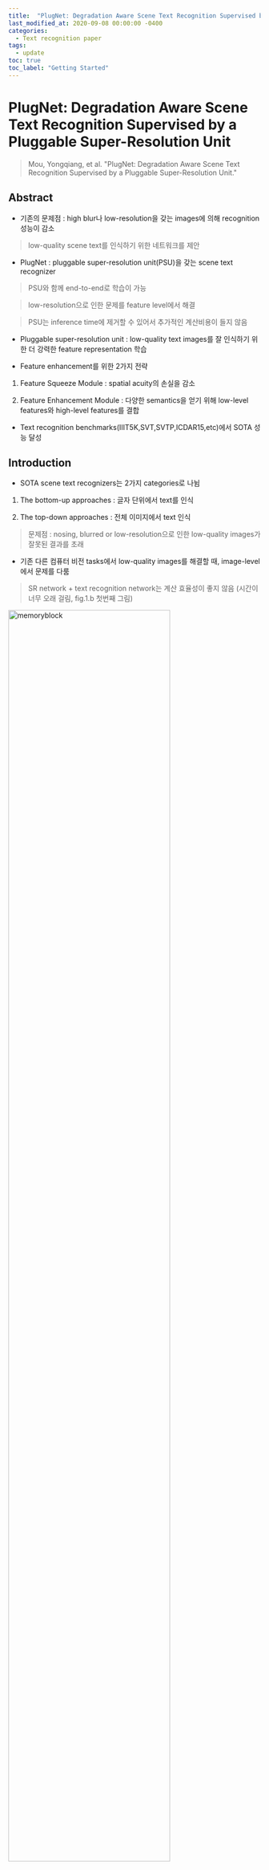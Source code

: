 ```yaml
---
title:  "PlugNet: Degradation Aware Scene Text Recognition Supervised by a Pluggable Super-Resolution Unit review"
last_modified_at: 2020-09-08 00:00:00 -0400
categories: 
  - Text recognition paper
tags:
  - update
toc: true
toc_label: "Getting Started"
---
```


# PlugNet: Degradation Aware Scene Text Recognition Supervised by a Pluggable Super-Resolution Unit
> Mou, Yongqiang, et al. "PlugNet: Degradation Aware Scene Text Recognition Supervised by a Pluggable Super-Resolution Unit."

## Abstract

* 기존의 문제점 : high blur나 low-resolution을 갖는 images에 의해 recognition 성능이 감소

> low-quality scene text를 인식하기 위한 네트워크를 제안

* PlugNet : pluggable super-resolution unit(PSU)을 갖는 scene text recognizer

> PSU와 함께 end-to-end로 학습이 가능

> low-resolution으로 인한 문제를 feature level에서 해결

> PSU는 inference time에 제거할 수 있어서 추가적인 계산비용이 들지 않음

* Pluggable super-resolution unit : low-quality text images를 잘 인식하기 위한 더 강력한 feature representation 학습

* Feature enhancement를 위한 2가지 전략

1) Feature Squeeze Module : spatial acuity의 손실을 감소

2) Feature Enhancement Module : 다양한 semantics을 얻기 위해 low-level features와 high-level features를 결합

* Text recognition benchmarks(IIIT5K,SVT,SVTP,ICDAR15,etc)에서 SOTA 성능 달성

## Introduction

* SOTA scene text recognizers는 2가지 categories로 나뉨

1) The bottom-up approaches : 글자 단위에서 text를 인식

2) The top-down approaches : 전체 이미지에서 text 인식

> 문제점 : nosing, blurred or low-resolution으로 인한 low-quality images가 잘못된 결과를 초래

* 기존 다른 컴퓨터 비전 tasks에서 low-quality images를 해결할 때, image-level에서 문제를 다룸

> SR network + text recognition network는 계산 효율성이 좋지 않음 (시간이 너무 오래 걸림, fig.1.b 첫번째 그림)

<img src="/assets/img/PlugNet/fig1.PNG" width="80%" height="80%" title="70px" alt="memoryblock">

* * *

* 기존의 방식들과 다르게 feature-level에서 degradation images를 해결함 (fig.1 b 두번째 그림)

* pluggable super-resolution unit과 함께 end-to-end 학습이 가능한 scene text recognizer 제안 (PlugNet)

> 4-parts : rectification network - CNN backbone - recognition network - pluggable super-resolution unit(PSU)

> training stage에서 feature quality를 향상시키기 위해 upsampling layers와 적은 convolution layers로 구성된 light-weight pluggable super-resolution unit을 사용

> inference stage에서 PSU를 제거하기 때문에 추가적인 계산 비용은 들지 않음

* 많은 text recognition framework들이 CNN-LSTM을 사용하여 높은 성능을 보임

> 한계 : CNN은 rotation, shift와 같은 spatial-level issues에서 제한된 성능을 보임

> > spatial acuity(예리함)의 손실로 인해 recognition part와 rectified part 모두 효과적인 학습이 어려움

* 최종 one-dimension vectors에서 더 많은 spatial 정보를 유지하기 위해 Feature Squeeze Module을 제안

* Feature Squeeze Module

> feature resolution을 유지하기 위해 마지막 3개의 blocks에서 down-sampling convolution layers를 제거

> feature maps에서 one-dimension vectors를 생성하기 위해, 하나의 1x1 convolution layer와 하나의 reshape layer 사용

> 모든 datasets에서 상당한 성능향상을 보임

* Featrue Pyramid Networks에서 영감을 얻어, Feature Enhancement Module(FEM) 제안

> low-level에서 high-level로 semantics 정보 결합

* The main contributions

1) end-to-end trainable scene text recognizer(PlugNet)

2) feature squeeze module(FSM)

> CNN-based backbone과 LSTM-based recognition model을 연결시키는 방식을 제공하고, 이는 top-down text recognition 방식을 위한 baseline으로 사용될 수 있음

3) feature enhance module(FEM)

> low-level features와 high-level features를 결합시켜 sharing feature maps을 강화시킴

4) the state-of-the-art performance

## Approach

### 3.1 Overall Framework

<img src="/assets/img/PlugNet/fig2.PNG" width="100%" height="100%" title="70px" alt="memoryblock">

* Rectification Network (fig2.a)

> irregular scene text를 rectication 시키기 위한 네트워크

> Aster(irregular scene text recognition에서 높은 성능)와 동일한 방식을 사용함

> 3-parts : localization network - grid generator - sampler 

> 1) localization network : CNN-based network로 input img에서 n개의 control points로 text의 경계선(borders)을 localize

> 2) grid generator : localization 결과를 활용하고, Thin-Plate-Spline(TPS)를 통해 각 pixel에 대한 transformation matrix를 계산

> 3) sampler : rectifed images를 생성

* Sharing CNN Backbone (fig2.b)

<img src="/assets/img/PlugNet/T1.PNG" width="70%" height="70%" title="70px" alt="memoryblock">

> feature를 추출하기 위해 ResNet-based 구조를 사용

> Aster와 비슷한 구조이지만 더 많은 spatial 정보를 유지하기 위해, 마지막 3개의 CNN blocks에서 down-sampling layers를 제거

* Recognition Part (fig2.d,e)

> ESIR, Aster를 따라서 text recognition을 위해 LSTM-based 방식을 사용 (전체 sequences를 학습)

1) Feature Squeeze Module

> sharing CNN backbone에서 나온 features가 입력으로 들어가고, one-dimension vectors 생성

2) Recognition Head : squence-to-sequence 

> two-layer Bidirectional LSTM(BiLSTM) : 양방향 long-range dependencies를 포착하여 강력한 새로운 sequence H 생성 (input과 동일한 길이), encoder

> two-layer attentional LSTM : sequence H를 output sequence Y로 변형시킴, decoder

* Pluggable ST Unit

> FSM에 의해, sharing CNN backbone이 image resolution을 유지할 수 있기 때문에 네트워크에 PSU를 붙이기 쉬움

> high-level features에서 super-resolution images를 만듦

### 3.2 Pluggable Super-resolution Unit 

* feature-level에서 degradation images를 해결하기 위해 디자인됨

* PSU는 sharing CNN backbone이 degradation images의 features를 더 잘 representation하도록 도움을 줌

* RCAN 구조를 이용하여 PSU를 만듦

* 하나의 Residual Group(RG)를 생성하기 위해 2개의 two Residual Channel Attention Block(RCAB)를 사용

> 2개의 RG는 최종 PSU를 만드는데 사용됨

* inference stage에서 PSU는 제거되기 때문에 추가적인 계산 비용이 들지 않는 것이 장점

### 3.3 Feature Enhancement

* Feature Squeeze Module (fig2.d)



* Feature Enhance Module (fig2.b)
